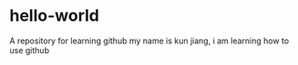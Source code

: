 # hello-world
A repository for learning github
my name is kun jiang, i am learning how to use github
